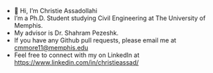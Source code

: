 - 👋 Hi, I’m Christie Assadollahi
- I’m a Ph.D. Student studying Civil Engineering at The University of Memphis.
- My advisor is Dr. Shahram Pezeshk.
- If you have any Github pull requests, please email me at cmmore11@memphis.edu
- Feel free to connect with my on LinkedIn at https://www.linkedin.com/in/christieassad/


